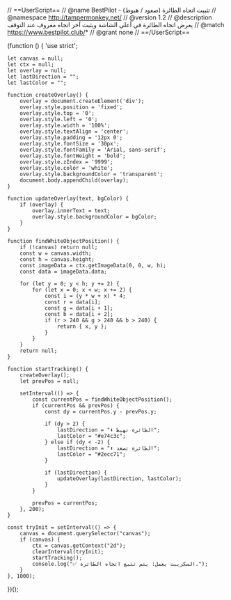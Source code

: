 // ==UserScript==
// @name         BestPilot - تثبيت اتجاه الطائرة (صعود / هبوط)
// @namespace    http://tampermonkey.net/
// @version      1.2
// @description  يعرض اتجاه الطائرة في أعلى الشاشة ويثبت آخر اتجاه معروف عند التوقف
// @match        https://www.bestpilot.club/*
// @grant        none
// ==/UserScript==

(function () {
    'use strict';

    let canvas = null;
    let ctx = null;
    let overlay = null;
    let lastDirection = "";
    let lastColor = "";

    function createOverlay() {
        overlay = document.createElement('div');
        overlay.style.position = 'fixed';
        overlay.style.top = '0';
        overlay.style.left = '0';
        overlay.style.width = '100%';
        overlay.style.textAlign = 'center';
        overlay.style.padding = '12px 0';
        overlay.style.fontSize = '30px';
        overlay.style.fontFamily = 'Arial, sans-serif';
        overlay.style.fontWeight = 'bold';
        overlay.style.zIndex = '9999';
        overlay.style.color = 'white';
        overlay.style.backgroundColor = 'transparent';
        document.body.appendChild(overlay);
    }

    function updateOverlay(text, bgColor) {
        if (overlay) {
            overlay.innerText = text;
            overlay.style.backgroundColor = bgColor;
        }
    }

    function findWhiteObjectPosition() {
        if (!canvas) return null;
        const w = canvas.width;
        const h = canvas.height;
        const imageData = ctx.getImageData(0, 0, w, h);
        const data = imageData.data;

        for (let y = 0; y < h; y += 2) {
            for (let x = 0; x < w; x += 2) {
                const i = (y * w + x) * 4;
                const r = data[i];
                const g = data[i + 1];
                const b = data[i + 2];
                if (r > 240 && g > 240 && b > 240) {
                    return { x, y };
                }
            }
        }
        return null;
    }

    function startTracking() {
        createOverlay();
        let prevPos = null;

        setInterval(() => {
            const currentPos = findWhiteObjectPosition();
            if (currentPos && prevPos) {
                const dy = currentPos.y - prevPos.y;

                if (dy > 2) {
                    lastDirection = "⬇️ الطائرة تهبط";
                    lastColor = "#e74c3c";
                } else if (dy < -2) {
                    lastDirection = "⬆️ الطائرة تصعد";
                    lastColor = "#2ecc71";
                }

                if (lastDirection) {
                    updateOverlay(lastDirection, lastColor);
                }
            }

            prevPos = currentPos;
        }, 200);
    }

    const tryInit = setInterval(() => {
        canvas = document.querySelector("canvas");
        if (canvas) {
            ctx = canvas.getContext("2d");
            clearInterval(tryInit);
            startTracking();
            console.log("✅ السكريبت يعمل: يتم تتبع اتجاه الطائرة.");
        }
    }, 1000);
})();

